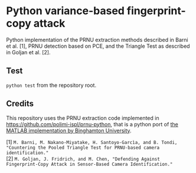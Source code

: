 # Python variance-based fingerprint-copy attack

Python implementation of the PRNU extraction methods described in Barni et al. [1], PRNU detection based on PCE, and the Triangle Test as described in Goljan et al. [2].

## Test
`python test` from the repository root.

## Credits
This repository uses the PRNU extraction code implemented in https://github.com/polimi-ispl/prnu-python, that is a python port of [the MATLAB implementation by Binghamton University](http://dde.binghamton.edu/download/camera_fingerprint/).


[1]
`M. Barni, M. Nakano-Miyatake, H. Santoyo-Garcìa, and B. Tondi, "Countering the Pooled Triangle Test for PRNU-based camera identification."`
<br>
[2]
`M. Goljan, J. Fridrich, and M. Chen, "Defending Against Fingerprint-Copy Attack in Sensor-Based Camera Identification."`
